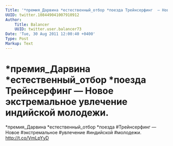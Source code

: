 ```yaml
---
Title: '*премия_Дарвина *естественный_отбор *поезда Трейнсерфинг  — Новое экстремальное увлечение индийской молодежи.'
UUID: twitter.108449041007910912
Author:
    Title: Balancer
    UUID: twitter.user.balancer73
Date: 'Tue, 30 Aug 2011 12:00:40 +0400'
Type: Post
Markup: Text
---
```


# *премия_Дарвина *естественный_отбор *поезда Трейнсерфинг  — Новое экстремальное увлечение индийской молодежи.

*премия_Дарвина *естественный_отбор *поезда #Трейнсерфинг  —
Новое #экстремальное #увлечение #индийской #молодежи.
http://t.co/VmLpYyD